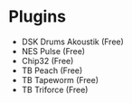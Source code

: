 # Plugins
* DSK Drums Akoustik (Free)
* NES Pulse (Free)
* Chip32 (Free)
* TB Peach (Free)
* TB Tapeworm (Free)
* TB Triforce (Free)
